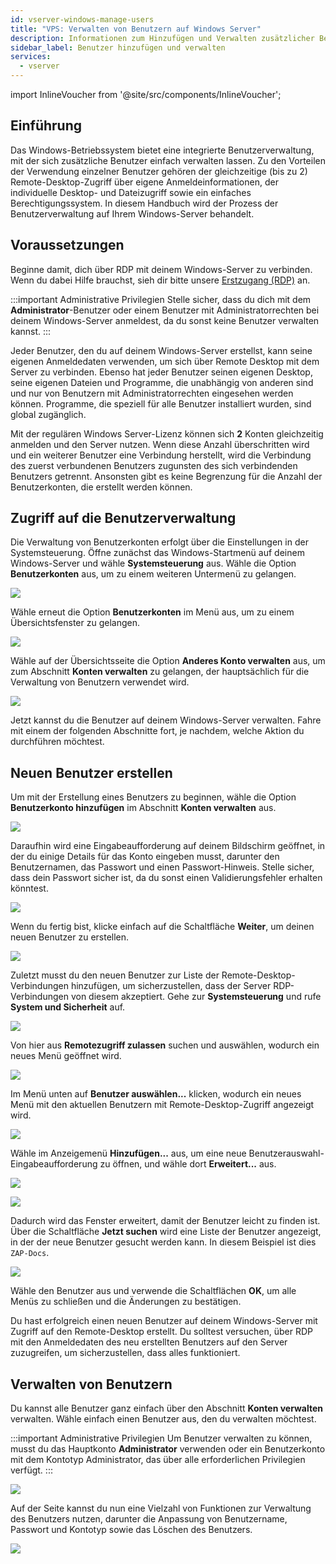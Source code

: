 ```yaml
---
id: vserver-windows-manage-users
title: "VPS: Verwalten von Benutzern auf Windows Server"
description: Informationen zum Hinzufügen und Verwalten zusätzlicher Benutzer auf Ihrem Windows VPS von ZAP-Hosting - ZAP-Hosting.com-Dokumentation
sidebar_label: Benutzer hinzufügen und verwalten
services:
  - vserver
---
```


import InlineVoucher from '@site/src/components/InlineVoucher';

## Einführung

Das Windows-Betriebssystem bietet eine integrierte Benutzerverwaltung, mit der sich zusätzliche Benutzer einfach verwalten lassen. Zu den Vorteilen der Verwendung einzelner Benutzer gehören der gleichzeitige (bis zu 2) Remote-Desktop-Zugriff über eigene Anmeldeinformationen, der individuelle Desktop- und Dateizugriff sowie ein einfaches Berechtigungssystem. In diesem Handbuch wird der Prozess der Benutzerverwaltung auf Ihrem Windows-Server behandelt.

<InlineVoucher />

## Voraussetzungen

Beginne damit, dich über RDP mit deinem Windows-Server zu verbinden. Wenn du dabei Hilfe brauchst, sieh dir bitte unsere [Erstzugang (RDP)](vserver-windows-userdp.md) an.

:::important Administrative Privilegien
Stelle sicher, dass du dich mit dem **Administrator**-Benutzer oder einem Benutzer mit Administratorrechten bei deinem Windows-Server anmeldest, da du sonst keine Benutzer verwalten kannst.
:::

Jeder Benutzer, den du auf deinem Windows-Server erstellst, kann seine eigenen Anmeldedaten verwenden, um sich über Remote Desktop mit dem Server zu verbinden. Ebenso hat jeder Benutzer seinen eigenen Desktop, seine eigenen Dateien und Programme, die unabhängig von anderen sind und nur von Benutzern mit Administratorrechten eingesehen werden können. Programme, die speziell für alle Benutzer installiert wurden, sind global zugänglich.

Mit der regulären Windows Server-Lizenz können sich **2** Konten gleichzeitig anmelden und den Server nutzen. Wenn diese Anzahl überschritten wird und ein weiterer Benutzer eine Verbindung herstellt, wird die Verbindung des zuerst verbundenen Benutzers zugunsten des sich verbindenden Benutzers getrennt. Ansonsten gibt es keine Begrenzung für die Anzahl der Benutzerkonten, die erstellt werden können.

## Zugriff auf die Benutzerverwaltung

Die Verwaltung von Benutzerkonten erfolgt über die Einstellungen in der Systemsteuerung. Öffne zunächst das Windows-Startmenü auf deinem Windows-Server und wähle **Systemsteuerung** aus. Wähle die Option **Benutzerkonten** aus, um zu einem weiteren Untermenü zu gelangen.

![](https://screensaver01.zap-hosting.com/index.php/s/GmRNfPtKiznTMkz/preview)

Wähle erneut die Option **Benutzerkonten** im Menü aus, um zu einem Übersichtsfenster zu gelangen.

![](https://screensaver01.zap-hosting.com/index.php/s/miDS3ykNEd62o7F/preview)

Wähle auf der Übersichtsseite die Option **Anderes Konto verwalten** aus, um zum Abschnitt **Konten verwalten** zu gelangen, der hauptsächlich für die Verwaltung von Benutzern verwendet wird.

![](https://screensaver01.zap-hosting.com/index.php/s/NSTr8NTELXQGErd/preview)

Jetzt kannst du die Benutzer auf deinem Windows-Server verwalten. Fahre mit einem der folgenden Abschnitte fort, je nachdem, welche Aktion du durchführen möchtest.

## Neuen Benutzer erstellen

Um mit der Erstellung eines Benutzers zu beginnen, wähle die Option **Benutzerkonto hinzufügen** im Abschnitt **Konten verwalten** aus.

![](https://screensaver01.zap-hosting.com/index.php/s/L8By9aLxyGyZXfK/preview)

Daraufhin wird eine Eingabeaufforderung auf deinem Bildschirm geöffnet, in der du einige Details für das Konto eingeben musst, darunter den Benutzernamen, das Passwort und einen Passwort-Hinweis. Stelle sicher, dass dein Passwort sicher ist, da du sonst einen Validierungsfehler erhalten könntest.

![](https://screensaver01.zap-hosting.com/index.php/s/yMSxx2FmeEjpi3C/preview)

Wenn du fertig bist, klicke einfach auf die Schaltfläche **Weiter**, um deinen neuen Benutzer zu erstellen.

![](https://screensaver01.zap-hosting.com/index.php/s/kbQRXN5fJasJHsj/preview)

Zuletzt musst du den neuen Benutzer zur Liste der Remote-Desktop-Verbindungen hinzufügen, um sicherzustellen, dass der Server RDP-Verbindungen von diesem akzeptiert. Gehe zur **Systemsteuerung** und rufe **System und Sicherheit** auf.

![](https://screensaver01.zap-hosting.com/index.php/s/C4NYJW2Z4eWkL8i/preview)

Von hier aus **Remotezugriff zulassen** suchen und auswählen, wodurch ein neues Menü geöffnet wird.

![](https://screensaver01.zap-hosting.com/index.php/s/peqDMFkPnNCPAMn/preview)

Im Menü unten auf **Benutzer auswählen...** klicken, wodurch ein neues Menü mit den aktuellen Benutzern mit Remote-Desktop-Zugriff angezeigt wird.

![](https://screensaver01.zap-hosting.com/index.php/s/C5DyeACKKo6ZZTS/preview)

Wähle im Anzeigemenü **Hinzufügen...** aus, um eine neue Benutzerauswahl-Eingabeaufforderung zu öffnen, und wähle dort **Erweitert...** aus.

![](https://screensaver01.zap-hosting.com/index.php/s/Dz8NPjMLmxX7KQE/preview)

![](https://screensaver01.zap-hosting.com/index.php/s/qyzgkg6qCiamyWn/preview)

Dadurch wird das Fenster erweitert, damit der Benutzer leicht zu finden ist. Über die Schaltfläche **Jetzt suchen** wird eine Liste der Benutzer angezeigt, in der der neue Benutzer gesucht werden kann. In diesem Beispiel ist dies `ZAP-Docs`.

![](https://screensaver01.zap-hosting.com/index.php/s/X2KiYYGSKYAcGxx/preview)

Wähle den Benutzer aus und verwende die Schaltflächen **OK**, um alle Menüs zu schließen und die Änderungen zu bestätigen.

Du hast erfolgreich einen neuen Benutzer auf deinem Windows-Server mit Zugriff auf den Remote-Desktop erstellt. Du solltest versuchen, über RDP mit den Anmeldedaten des neu erstellten Benutzers auf den Server zuzugreifen, um sicherzustellen, dass alles funktioniert.

## Verwalten von Benutzern

Du kannst alle Benutzer ganz einfach über den Abschnitt **Konten verwalten** verwalten. Wähle einfach einen Benutzer aus, den du verwalten möchtest.

:::important Administrative Privilegien
Um Benutzer verwalten zu können, musst du das Hauptkonto **Administrator** verwenden oder ein Benutzerkonto mit dem Kontotyp Administrator, das über alle erforderlichen Privilegien verfügt.
:::

![](https://screensaver01.zap-hosting.com/index.php/s/o63zy946CM4cCpJ/preview)

Auf der Seite kannst du nun eine Vielzahl von Funktionen zur Verwaltung des Benutzers nutzen, darunter die Anpassung von Benutzername, Passwort und Kontotyp sowie das Löschen des Benutzers.

![](https://screensaver01.zap-hosting.com/index.php/s/csCHYTH7RLkaPeT/preview)